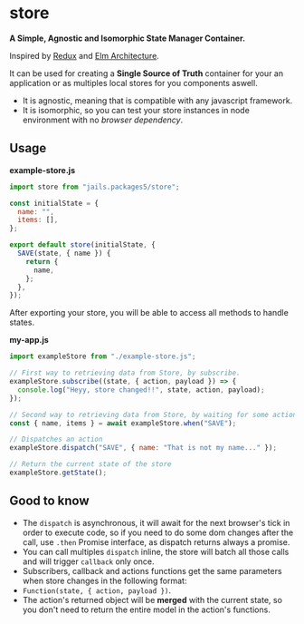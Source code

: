 # store

**A Simple, Agnostic and Isomorphic State Manager Container.**

Inspired by [Redux](https://github.com/reduxjs/redux) and [Elm Architecture](https://guide.elm-lang.org/architecture/).

It can be used for creating a **Single Source of Truth** container for your an application or as multiples local stores for you components aswell.

- It is agnostic, meaning that is compatible with any javascript framework.
- It is isomorphic, so you can test your store instances in node environment with no _browser dependency_.

## Usage

**example-store.js**

```js
import store from "jails.packages5/store";

const initialState = {
  name: "",
  items: [],
};

export default store(initialState, {
  SAVE(state, { name }) {
    return {
      name,
    };
  },
});
```

After exporting your store, you will be able to access all methods to handle states.

**my-app.js**

```js
import exampleStore from "./example-store.js";

// First way to retrieving data from Store, by subscribe.
exampleStore.subscribe((state, { action, payload }) => {
  console.log("Heyy, store changed!!", state, action, payload);
});

// Second way to retrieving data from Store, by waiting for some action being dispatched.
const { name, items } = await exampleStore.when("SAVE");

// Dispatches an action
exampleStore.dispatch("SAVE", { name: "That is not my name..." });

// Return the current state of the store
exampleStore.getState();
```

## Good to know

- The `dispatch` is asynchronous, it will await for the next browser's tick in order to execute code, so if you
  need to do some dom changes after the call, use `.then` Promise interface, as dispatch returns always a promise.
- You can call multiples `dispatch` inline, the store will batch all those calls and will trigger `callback` only once.
- Subscribers, callback and actions functions get the same parameters when store changes in the following format:
- `Function(state, { action, payload })`.
- The action's returned object will be **merged** with the current state, so you don't need to return the entire model in the action's functions.
